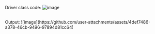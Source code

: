 Driver class code: 
![image](https://github.com/user-attachments/assets/c953a277-f9a5-4f01-b556-2e514e60e72a)

<br/>
Output:
![image](https://github.com/user-attachments/assets/4def7486-a378-46cb-9496-97894d81cc64)
